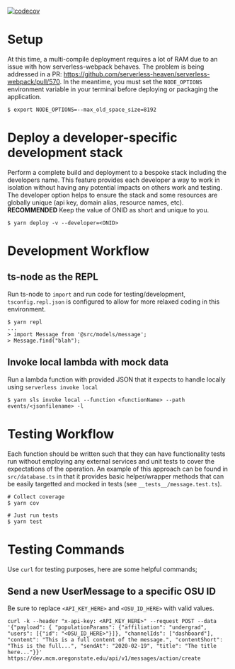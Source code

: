 [![codecov](https://codecov.io/gh/osu-wams/dx-mcm/branch/master/graph/badge.svg)](https://codecov.io/gh/osu-wams/dx-mcm)

# Setup

At this time, a multi-compile deployment requires a lot of RAM due to an issue with how serverless-webpack behaves. The problem is being
addressed in a PR: https://github.com/serverless-heaven/serverless-webpack/pull/570. In the meantime, you must set the `NODE_OPTIONS` environment
variable in your terminal before deploying or packaging the application.

```
$ export NODE_OPTIONS=--max_old_space_size=8192
```

# Deploy a developer-specific development stack

Perform a complete build and deployment to a bespoke stack including the developers name. This feature provides each developer a way to work in isolation without having
any potential impacts on others work and testing. The developer option helps to ensure the stack and some resources are globally unique (api key, domain alias, resource names, etc). **RECOMMENDED** Keep the value of ONID as short and unique to you.

```
$ yarn deploy -v --developer=<ONID>
```

# Development Workflow

## ts-node as the REPL

Run ts-node to `import` and run code for testing/development, `tsconfig.repl.json` is configured to allow for more relaxed coding in this environment.

```
$ yarn repl
...
> import Message from '@src/models/message';
> Message.find("blah");
```

## Invoke local lambda with mock data

Run a lambda function with provided JSON that it expects to handle locally using `serverless invoke local`

```
$ yarn sls invoke local --function <functionName> --path events/<jsonfilename> -l
```

# Testing Workflow

Each function should be written such that they can have functionality tests run without employing any external services and unit tests to cover
the expectations of the operation. An example of this approach can be found in `src/database.ts` in that it provides basic helper/wrapper methods
that can be easily targetted and mocked in tests (see `__tests__/message.test.ts`).

```
# Collect coverage
$ yarn cov

# Just run tests
$ yarn test
```

# Testing Commands

Use `curl` for testing purposes, here are some helpful commands;

## Send a new UserMessage to a specific OSU ID

Be sure to replace `<API_KEY_HERE>` and `<OSU_ID_HERE>` with valid values.

```
curl -k --header "x-api-key: <API_KEY_HERE>" --request POST --data '{"payload": { "populationParams": {"affiliation": "undergrad", "users": [{"id": "<OSU_ID_HERE>"}]}, "channelIds": ["dashboard"], "content": "This is a full content of the message.", "contentShort": "This is the full...", "sendAt": "2020-02-19", "title": "The title here..."}}' https://dev.mcm.oregonstate.edu/api/v1/messages/action/create
```
